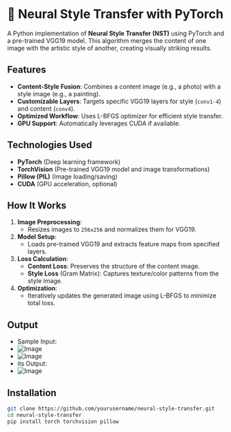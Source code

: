 # 🎨 Neural Style Transfer with PyTorch

A Python implementation of **Neural Style Transfer (NST)** using PyTorch and a pre-trained VGG19 model. This algorithm merges the content of one image with the artistic style of another, creating visually striking results.

## Features
- **Content-Style Fusion**: Combines a content image (e.g., a photo) with a style image (e.g., a painting).
- **Customizable Layers**: Targets specific VGG19 layers for style (`conv1-4`) and content (`conv4`).
- **Optimized Workflow**: Uses L-BFGS optimizer for efficient style transfer.
- **GPU Support**: Automatically leverages CUDA if available.

## Technologies Used
- **PyTorch** (Deep learning framework)
- **TorchVision** (Pre-trained VGG19 model and image transformations)
- **Pillow (PIL)** (Image loading/saving)
- **CUDA** (GPU acceleration, optional)

## How It Works
1. **Image Preprocessing**:  
   - Resizes images to `256x256` and normalizes them for VGG19.
2. **Model Setup**:  
   - Loads pre-trained VGG19 and extracts feature maps from specified layers.
3. **Loss Calculation**:  
   - **Content Loss**: Preserves the structure of the content image.  
   - **Style Loss** (Gram Matrix): Captures texture/color patterns from the style image.  
4. **Optimization**:  
   - Iteratively updates the generated image using L-BFGS to minimize total loss.
  
## Output
- Sample Input:
- ![Image](https://github.com/user-attachments/assets/51c7003d-d329-4724-b754-68b640fdc507)
- ![Image](https://github.com/user-attachments/assets/2fc37569-762b-4dcc-84c7-903e8116035f)
- its Output:
- ![Image](https://github.com/user-attachments/assets/e01660ab-d4b9-4e62-a8f1-19ff2df1f423)

## Installation
```bash
git clone https://github.com/yourusername/neural-style-transfer.git
cd neural-style-transfer
pip install torch torchvision pillow

